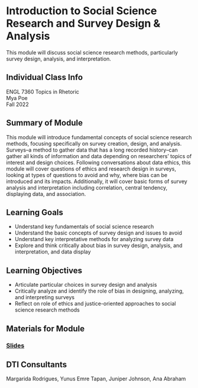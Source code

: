 # Introduction to Social Science Research and Survey Design & Analysis
This module will discuss social science research methods, particularly survey design, analysis, and interpretation.

## Individual Class Info
ENGL 7360 Topics in Rhetoric
<br>
Mya Poe
<br>
Fall 2022
<br>

## Summary of Module
This module will introduce fundamental concepts of social science research methods, focusing specifically on survey creation, design, and analysis. Surveys–a method to gather data that has a long recorded history–can gather all kinds of information and data depending on researchers’ topics of interest and design choices. Following conversations about data ethics, this module will cover questions of ethics and research design in surveys, looking at types of questions to avoid and why, where bias can be introduced and its impacts. Additionally, it will cover basic forms of survey analysis and interpretation including correlation, central tendency, displaying data, and association.

## Learning Goals
- Understand key fundamentals of social science research
- Understand the basic concepts of survey design and issues to avoid
- Understand key interpretative methods for analyzing survey data
- Explore and think critically about bias in survey design, analysis, and interpretation, and data display

## Learning Objectives
- Articulate particular choices in survey design and analysis
- Critically analyze and identify the role of bias in designing, analyzing, and interpreting surveys
- Reflect on role of ethics and justice-oriented approaches to social science research methods

## Materials for Module

### [Slides](https://github.com/NULabNortheastern/digitalassignmentshowcase/blob/master/surveys/fa22-poe-engl7360-surveydesign/fa22-poe-intro-surveys.pdf)

## DTI Consultants
Margarida Rodrigues, Yunus Emre Tapan, Juniper Johnson, Ana Abraham
